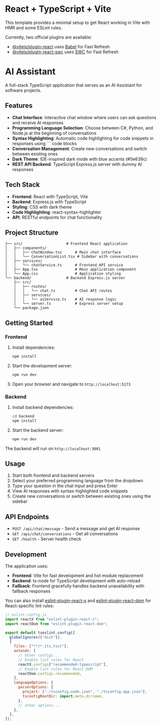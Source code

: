# React + TypeScript + Vite

This template provides a minimal setup to get React working in Vite with HMR and some ESLint rules.

Currently, two official plugins are available:

- [@vitejs/plugin-react](https://github.com/vitejs/vite-plugin-react/blob/main/packages/plugin-react) uses [Babel](https://babeljs.io/) for Fast Refresh
- [@vitejs/plugin-react-swc](https://github.com/vitejs/vite-plugin-react/blob/main/packages/plugin-react-swc) uses [SWC](https://swc.rs/) for Fast Refresh

# AI Assistant

A full-stack TypeScript application that serves as an AI Assistant for software projects.

## Features

- **Chat Interface**: Interactive chat window where users can ask questions and receive AI responses
- **Programming Language Selection**: Choose between C#, Python, and Node.js at the beginning of conversations
- **Syntax Highlighting**: Automatic code highlighting for code snippets in responses using \`\`\` code blocks
- **Conversation Management**: Create new conversations and switch between existing ones
- **Dark Theme**: IDE-inspired dark mode with blue accents (#0e639c)
- **REST API Backend**: TypeScript Express.js server with dummy AI responses

## Tech Stack

- **Frontend**: React with TypeScript, Vite
- **Backend**: Express.js with TypeScript
- **Styling**: CSS with dark theme
- **Code Highlighting**: react-syntax-highlighter
- **API**: RESTful endpoints for chat functionality

## Project Structure

```
├── src/                    # Frontend React application
│   ├── components/
│   │   ├── ChatWindow.tsx      # Main chat interface
│   │   └── ConversationList.tsx # Sidebar with conversations
│   ├── services/
│   │   └── chatService.ts      # Frontend API service
│   ├── App.tsx                 # Main application component
│   └── App.css                 # Application styling
└── backend/                # Backend Express.js server
    ├── src/
    │   ├── routes/
    │   │   └── chat.ts         # Chat API routes
    │   ├── services/
    │   │   └── aiService.ts    # AI response logic
    │   └── server.ts           # Express server setup
    └── package.json
```

## Getting Started

### Frontend

1. Install dependencies:

   ```bash
   npm install
   ```

2. Start the development server:

   ```bash
   npm run dev
   ```

3. Open your browser and navigate to `http://localhost:5173`

### Backend

1. Install backend dependencies:

   ```bash
   cd backend
   npm install
   ```

2. Start the backend server:
   ```bash
   npm run dev
   ```

The backend will run on `http://localhost:3001`

## Usage

1. Start both frontend and backend servers
2. Select your preferred programming language from the dropdown
3. Type your question in the chat input and press Enter
4. View AI responses with syntax-highlighted code snippets
5. Create new conversations or switch between existing ones using the sidebar

## API Endpoints

- `POST /api/chat/message` - Send a message and get AI response
- `GET /api/chat/conversations` - Get all conversations
- `GET /health` - Server health check

## Development

The application uses:

- **Frontend**: Vite for fast development and hot module replacement
- **Backend**: ts-node for TypeScript development with auto-reload
- **Fallback**: Frontend gracefully handles backend unavailability with fallback responses

You can also install [eslint-plugin-react-x](https://github.com/Rel1cx/eslint-react/tree/main/packages/plugins/eslint-plugin-react-x) and [eslint-plugin-react-dom](https://github.com/Rel1cx/eslint-react/tree/main/packages/plugins/eslint-plugin-react-dom) for React-specific lint rules:

```js
// eslint.config.js
import reactX from "eslint-plugin-react-x";
import reactDom from "eslint-plugin-react-dom";

export default tseslint.config([
  globalIgnores(["dist"]),
  {
    files: ["**/*.{ts,tsx}"],
    extends: [
      // Other configs...
      // Enable lint rules for React
      reactX.configs["recommended-typescript"],
      // Enable lint rules for React DOM
      reactDom.configs.recommended,
    ],
    languageOptions: {
      parserOptions: {
        project: ["./tsconfig.node.json", "./tsconfig.app.json"],
        tsconfigRootDir: import.meta.dirname,
      },
      // other options...
    },
  },
]);
```
